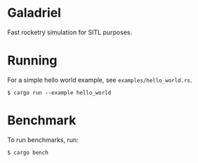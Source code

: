 Galadriel
=========

Fast rocketry simulation for SITL purposes.

# Running

For a simple hello world example, see `examples/hello_world.rs`.

```
$ cargo run --example hello_world
```

# Benchmark

To run benchmarks, run:

```
$ cargo bench
```
